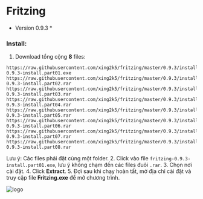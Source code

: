 # Fritzing
* Version 0.9.3 *
### Install:
1. Download tổng cộng **8** files:
```
https://raw.githubusercontent.com/xing2k5/fritzing/master/0.9.3/installation/fritzing-0.9.3-install.part01.exe
https://raw.githubusercontent.com/xing2k5/fritzing/master/0.9.3/installation/fritzing-0.9.3-install.part02.rar
https://raw.githubusercontent.com/xing2k5/fritzing/master/0.9.3/installation/fritzing-0.9.3-install.part03.rar
https://raw.githubusercontent.com/xing2k5/fritzing/master/0.9.3/installation/fritzing-0.9.3-install.part04.rar
https://raw.githubusercontent.com/xing2k5/fritzing/master/0.9.3/installation/fritzing-0.9.3-install.part05.rar
https://raw.githubusercontent.com/xing2k5/fritzing/master/0.9.3/installation/fritzing-0.9.3-install.part06.rar
https://raw.githubusercontent.com/xing2k5/fritzing/master/0.9.3/installation/fritzing-0.9.3-install.part07.rar
https://raw.githubusercontent.com/xing2k5/fritzing/master/0.9.3/installation/fritzing-0.9.3-install.part08.rar
```
Lưu ý: Các files phải đặt cùng một folder.
2. Click vào file `fritzing-0.9.3-install.part01.exe`, lưu ý không chạm đến các files đuôi `.rar`.
3. Chọn nơi cài đặt.
4. Click **Extract**.
5. Đợi sau khi chạy hoàn tất, mở địa chỉ cài đặt và truy cập file **Fritzing.exe** để mở chương trình.

![logo](https://fritzing.org/assets/uploads/logo/badge-sticker-color-simple-685f69ce130df6327e8774fba2deae89b7938b19b46bb45fd3653ebf47c23be1.png)
